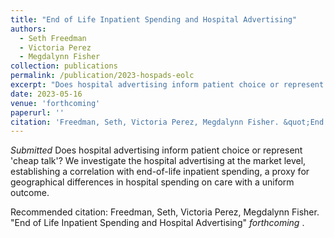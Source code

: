 ```yaml
---
title: "End of Life Inpatient Spending and Hospital Advertising"
authors:
  - Seth Freedman
  - Victoria Perez
  - Megdalynn Fisher
collection: publications
permalink: /publication/2023-hospads-eolc
excerpt: "Does hospital advertising inform patient choice or represent 'cheap talk'? We investigate the hospital advertising at the market level, establishing a correlation with end-of-life inpatient spending, a proxy for geographical differences in hospital spending on care with a uniform outcome."
date: 2023-05-16
venue: 'forthcoming'
paperurl: ''
citation: 'Freedman, Seth, Victoria Perez, Megdalynn Fisher. &quot;End of Life Inpatient Spending and Hospital Advertising&quot; <i>forthcoming 1</i>. 1(3).'
---
```

*Submitted*
Does hospital advertising inform patient choice or represent 'cheap talk'? We investigate the hospital advertising at the market level, establishing a correlation with end-of-life inpatient spending, a proxy for geographical differences in hospital spending on care with a uniform outcome.

<!--- [Download paper here](http://academicpages.github.io/files/paper1.pdf) --->

Recommended citation: Freedman, Seth, Victoria Perez, Megdalynn Fisher. &quot;End of Life Inpatient Spending and Hospital Advertising&quot; <i>forthcoming </i>.
